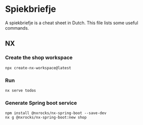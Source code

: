 # Spiekbriefje

A spiekbriefje is a cheat sheet in Dutch. This file lists some useful commands.

## NX

### Create the shop workspace

```
npx create-nx-workspace@latest
```

### Run

```
nx serve todos
```

### Generate Spring boot service 

```
npm install @nxrocks/nx-spring-boot --save-dev
nx g @nxrocks/nx-spring-boot:new shop
```
